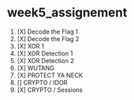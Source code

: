 # week5_assignement

1. [X] Decode the Flag 1 
1. [X] Decode the Flag 2
1. [X] XOR 1 
1. [X] XOR Detection 1
1. [X] XOR Detection 2
1. [X] WUTANG
1. [X] PROTECT YA NECK
1. [] CRYPTO / IDOR
1. [X] CRYPTO / Sessions 
